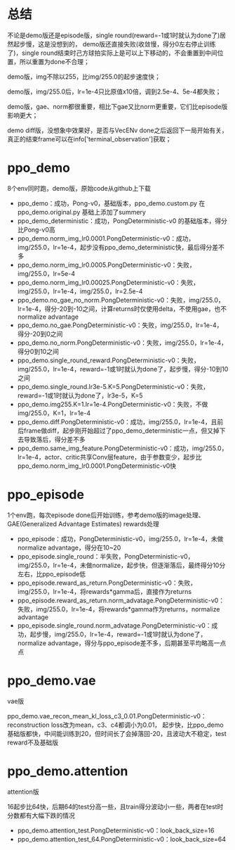 # 总结
不论是demo版还是episode版，single round(reward=-1或1时就认为done了)居然起步慢，这是没想到的，
demo版还直接失败(收敛慢，得分0左右停止训练了)，single round结束时己方球拍实际上是可以上下移动的，不会重置到中间位置，所以重置为done不合理；

demo版，img不除以255，比img/255.0的起步速度快；

demo版，img/255.0后，lr=1e-4只比原值x10倍，调到2.5e-4、5e-4都失败；

demo版，gae、norm都很重要，相比下gae又比norm更重要，它们比episode版影响更大；

demo diff版，没想象中效果好，是否与VecENv done之后返回下一局开始有关，真正的结束frame可以在info['terminal_observation']获取；

# ppo_demo
8个env同时跑，demo版，原始code从github上下载

* ppo_demo：成功，Pong-v0，基础版本，ppo_demo.custom.py 在 ppo_demo.original.py 基础上添加了summery
* ppo_demo_deterministic：成功，PongDeterministic-v0 的基础版本，得分比Pong-v0高
* ppo_demo.norm_img_lr0.0001.PongDeterministic-v0：成功，img/255.0，lr=1e-4，起步没有ppo_demo_deterministic快，最后得分差不多
* ppo_demo.norm_img_lr0.0005.PongDeterministic-v0：失败，img/255.0，lr=5e-4
* ppo_demo.norm_img_lr0.00025.PongDeterministic-v0：失败，img/255.0，lr=1e-4，img/255.0，lr=2.5e-4
* ppo_demo.no_gae_no_norm.PongDeterministic-v0：失败，img/255.0，lr=1e-4，得分-20到-10之间，计算returns时仅使用delta，不使用gae，也不normalize advantage
* ppo_demo.no_gae.PongDeterministic-v0：失败，img/255.0，lr=1e-4，得分-20到0之间
* ppo_demo.no_norm.PongDeterministic-v0：失败，img/255.0，lr=1e-4，得分0到10之间
* ppo_demo.single_round_reward.PongDeterministic-v0：失败，img/255.0，lr=1e-4，reward=-1或1时就认为done了，起步慢，得分-10到10之间
* ppo_demo.single_round.lr3e-5.K=5.PongDeterministic-v0：失败，reward=-1或1时就认为done了，lr3e-5，K=5
* ppo_demo.img255.K=1.lr=1e-4.PongDeterministic-v0：失败，不做img/255.0，K=1，lr=1e-4
* ppo_demo.diff.PongDeterministic-v0：成功，img/255.0，lr=1e-4，且前后frame做diff，起步刚开始超过了ppo_demo_deterministic一点，但又掉下去导致落后，得分差不多
* ppo_demo.same_img_feature.PongDeterministic-v0：成功，img/255.0，lr=1e-4，actor、critic共享Conv层feature，由于参数变少，起步比ppo_demo.norm_img_lr0.0001.PongDeterministic-v0快

# ppo_episode
1个env跑，每次episode done后开始训练，参考demo版的image处理、GAE(Generalized Advantage Estimates) rewards处理

* ppo_episode：成功，PongDeterministic-v0，img/255.0，lr=1e-4，未做normalize advantage，得分在10~20
* ppo_episode.single_round：半失败，PongDeterministic-v0，img/255.0，lr=1e-4，未做normalize，起步快，但逐渐落后，最终得分10分左右，比ppo_episode低
* ppo_episode.reward_as_return.PongDeterministic-v0：失败，img/255.0，lr=1e-4，将rewards*gamma后，直接作为returns
* ppo_episode.reward_as_return.norm_advatage.PongDeterministic-v0：失败，img/255.0，lr=1e-4，将rewards*gamma作为returns，normalize advantage
* ppo_episode.single_round.norm_advatage.PongDeterministic-v0：成功，起步慢，img/255.0，lr=1e-4，reward=-1或1时就认为done了，normalize advantage，得分与ppo_episode差不多，后期甚至平均略高一点点

# ppo_demo.vae

vae版

ppo_demo.vae_recon_mean_kl_loss_c3_0.01.PongDeterministic-v0：reconstruction loss改为mean，c3、c4都调小为0.01，
起步快，比ppo_demo基础版都快，中间能训练到20，但时间长了会掉落回-20，且波动大不稳定，test reward不及基础版

# ppo_demo.attention

attention版

16起步比64快，后期64的test分高一些，且train得分波动小一些，两者在test时分数都有大幅下跌的情况

* ppo_demo.attention_test.PongDeterministic-v0：look_back_size=16
* ppo_demo.attention_test_64.PongDeterministic-v0：look_back_size=64